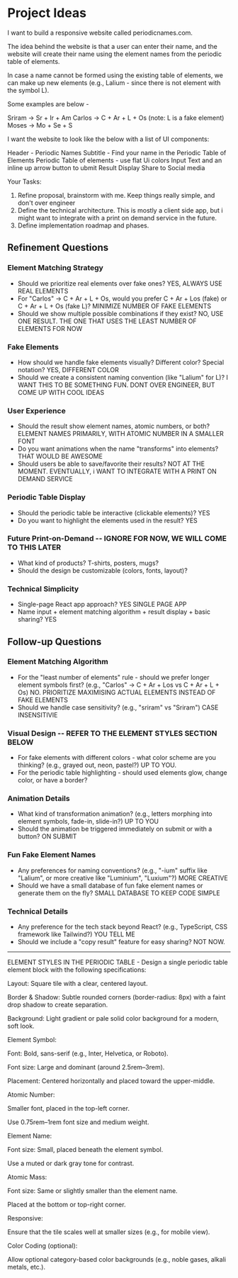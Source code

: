 # Project Ideas


I want to build a responsive website called periodicnames.com.

The idea behind the website is that a user can enter their name, and the website will create their name using the element names from the periodic table of elements.

In case a name cannot be formed using the existing table of elements, we can make up new elements (e.g., Lalium - since there is not element with the symbol L).

Some examples are below - 

Sriram -> Sr + Ir + Am
Carlos -> C + Ar + L + Os (note: L is a fake element)
Moses -> Mo + Se + S

I want the website to look like the below with a list of UI components:

Header - Periodic Names
Subtitle - Find your name in the Periodic Table of Elements
Periodic Table of elements - use flat Ui colors
Input Text and an inline up arrow button to ubmit
Result Display
Share to Social media

Your Tasks:
1. Refine proposal, brainstorm with me. Keep things really simple, and don't over engineer
2. Define the technical architecture. This is mostly a client side app, but i might want to integrate with a print on demand service in the future.
3. Define implementation roadmap and phases.

## Refinement Questions

### Element Matching Strategy
- Should we prioritize real elements over fake ones? YES, ALWAYS USE REAL ELEMENTS
- For "Carlos" → C + Ar + L + Os, would you prefer C + Ar + Los (fake) or C + Ar + L + Os (fake L)? MINIMIZE NUMBER OF FAKE ELEMENTS
- Should we show multiple possible combinations if they exist? NO, USE ONE RESULT. THE ONE THAT USES THE LEAST NUMBER OF ELEMENTS FOR NOW

### Fake Elements
- How should we handle fake elements visually? Different color? Special notation? YES, DIFFERENT COLOR
- Should we create a consistent naming convention (like "Lalium" for L)? I WANT THIS TO BE SOMETHING FUN. DONT OVER ENGINEER, BUT COME UP WITH COOL IDEAS

### User Experience
- Should the result show element names, atomic numbers, or both? ELEMENT NAMES PRIMARILY, WITH ATOMIC NUMBER IN A SMALLER FONT
- Do you want animations when the name "transforms" into elements? THAT WOULD BE AWESOME
- Should users be able to save/favorite their results? NOT AT THE MOMENT. EVENTUALLY, i WANT TO INTEGRATE WITH A PRINT ON DEMAND SERVICE

### Periodic Table Display
- Should the periodic table be interactive (clickable elements)? YES
- Do you want to highlight the elements used in the result? YES

### Future Print-on-Demand -- IGNORE FOR NOW, WE WILL COME TO THIS LATER
- What kind of products? T-shirts, posters, mugs?
- Should the design be customizable (colors, fonts, layout)?

### Technical Simplicity
- Single-page React app approach? YES SINGLE PAGE APP
- Name input + element matching algorithm + result display + basic sharing? YES

## Follow-up Questions

### Element Matching Algorithm
- For the "least number of elements" rule - should we prefer longer element symbols first? (e.g., "Carlos" → C + Ar + Los vs C + Ar + L + Os) NO. PRIORITIZE MAXIMISING ACTUAL ELEMENTS INSTEAD OF FAKE ELEMENTS
- Should we handle case sensitivity? (e.g., "sriram" vs "Sriram") CASE INSENSITIVIE

### Visual Design -- REFER TO THE ELEMENT STYLES SECTION BELOW
- For fake elements with different colors - what color scheme are you thinking? (e.g., grayed out, neon, pastel?) UP TO YOU. 
- For the periodic table highlighting - should used elements glow, change color, or have a border? 

### Animation Details
- What kind of transformation animation? (e.g., letters morphing into element symbols, fade-in, slide-in?) UP TO YOU
- Should the animation be triggered immediately on submit or with a button? ON SUBMIT

### Fun Fake Element Names
- Any preferences for naming conventions? (e.g., "-ium" suffix like "Lalium", or more creative like "Luminium", "Luxium"?) MORE CREATIVE
- Should we have a small database of fun fake element names or generate them on the fly? SMALL DATABASE TO KEEP CODE SIMPLE

### Technical Details
- Any preference for the tech stack beyond React? (e.g., TypeScript, CSS framework like Tailwind?) YOU TELL ME
- Should we include a "copy result" feature for easy sharing? NOT NOW. 


---

ELEMENT STYLES IN THE PERIODIC TABLE - 
Design a single periodic table element block with the following specifications:

Layout: Square tile with a clear, centered layout.

Border & Shadow: Subtle rounded corners (border-radius: 8px) with a faint drop shadow to create separation.

Background: Light gradient or pale solid color background for a modern, soft look.

Element Symbol:

Font: Bold, sans-serif (e.g., Inter, Helvetica, or Roboto).

Font size: Large and dominant (around 2.5rem–3rem).

Placement: Centered horizontally and placed toward the upper-middle.

Atomic Number:

Smaller font, placed in the top-left corner.

Use 0.75rem–1rem font size and medium weight.

Element Name:

Font size: Small, placed beneath the element symbol.

Use a muted or dark gray tone for contrast.

Atomic Mass:

Font size: Same or slightly smaller than the element name.

Placed at the bottom or top-right corner.

Responsive:

Ensure that the tile scales well at smaller sizes (e.g., for mobile view).

Color Coding (optional):

Allow optional category-based color backgrounds (e.g., noble gases, alkali metals, etc.).

